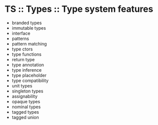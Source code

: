 # TS :: Types :: Type system features

- branded types
- immutable types
- interface
- patterns
- pattern matching
- type ctors
- type functions
- return type
- type annotation
- type inference
- type placeholder
- type compatibility
- unit types
- singleton types
- assignability
- opaque types
- nominal types
- tagged types
- tagged union
